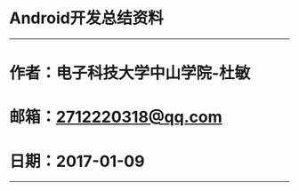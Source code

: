 # Android开发总结资料
---------------------------
# 作者：电子科技大学中山学院-杜敏
# 邮箱：2712220318@qq.com
# 日期：2017-01-09
---------------------------
